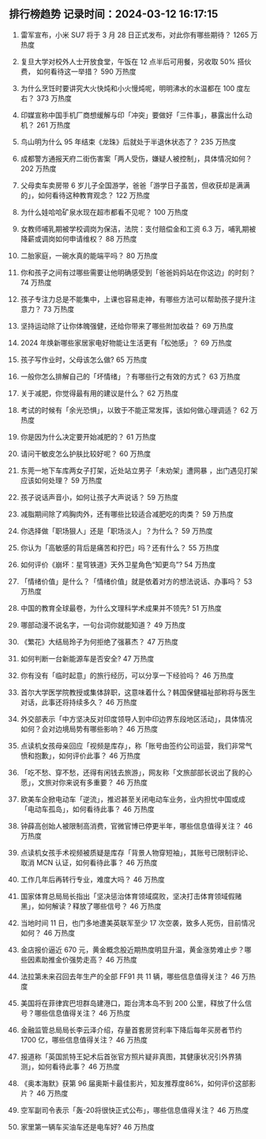 
## 排行榜趋势 记录时间：2024-03-12 16:17:15
  
  1. 雷军宣布，小米 SU7 将于 3 月 28 日正式发布，对此你有哪些期待？ 1265 万热度
    
  2. 复旦大学对校外人士开放食堂，午饭在 12 点半后可用餐，另收取 50% 搭伙费， 如何看待这一举措？ 590 万热度
    
  3. 为什么烹饪时要讲究大火快炖和小火慢炖呢，明明沸水的水温都在 100 度左右？ 373 万热度
    
  4. 印媒宣称中国手机厂商想缓解与印「冲突」要做好「三件事」，暴露出什么动机？ 261 万热度
    
  5. 鸟山明为什么 95 年结束《龙珠》后就处于半退休状态了？ 235 万热度
    
  6. 成都警方通报天府二街伤害案「两人受伤，嫌疑人被控制」，具体情况如何？ 202 万热度
    
  7. 父母卖车卖房带 6 岁儿子全国游学，爸爸「游学日子虽苦，但收获却是满满的」，如何看待这种教育观念？ 122 万热度
    
  8. 为什么娃哈哈矿泉水现在超市都看不见呢？ 100 万热度
    
  9. 女教师哺乳期被学校调岗为保洁，法院：支付赔偿金和工资 6.3 万，哺乳期被降薪或调岗如何申请维权？ 88 万热度
    
  10. 二胎家庭，一碗水真的能端平吗？ 80 万热度
    
  11. 你和孩子之间有过哪些需要让他明确感受到「爸爸妈妈站在你这边」的时刻？ 74 万热度
    
  12. 孩子专注力总是不能集中，上课也容易走神，有哪些方法可以帮助孩子提升注意力？ 73 万热度
    
  13. 坚持运动除了让你体魄强健，还给你带来了哪些附加收益？ 69 万热度
    
  14. 2024 年焕新哪些家居家电好物能让生活更有「松弛感」？ 69 万热度
    
  15. 孩子写作业时，父母该怎么做? 65 万热度
    
  16. 一般你怎么排解自己的「坏情绪」？有哪些行之有效的方式？ 63 万热度
    
  17. 关于减肥，你觉得最有用的建议是什么？ 62 万热度
    
  18. 考试的时候有「余光恐惧」，以致于不能正常发挥，该如何做心理调适？ 62 万热度
    
  19. 你是因为什么决定要开始减肥的？ 61 万热度
    
  20. 请问干敏皮怎么护肤比较好呢？ 60 万热度
    
  21. 东莞一地下车库两女子打架，近处站立男子「未劝架」遭网暴 ，出门遇见打架应该如何处理？ 59 万热度
    
  22. 孩子说话声音小，如何让孩子大声说话？ 59 万热度
    
  23. 减脂期间除了鸡胸肉外，还有哪些比较适合减肥吃的肉类？ 59 万热度
    
  24. 你选择做「职场狠人」还是「职场淡人」？为什么？ 59 万热度
    
  25. 你认为「高敏感的背后是痛苦和拧巴」吗？还有什么？ 55 万热度
    
  26. 如何评价《崩坏：星穹铁道》天外卫星角色“知更鸟”? 54 万热度
    
  27. 「情绪价值」是什么？「情绪价值」就是依着对方的想法说话、办事吗？ 53 万热度
    
  28. 中国的教育全球最卷，为什么文理科学术成果并不领先? 51 万热度
    
  29. 哪部动漫不说名字，一句台词你就能知道？ 49 万热度
    
  30. 《繁花》大结局玲子为何拒绝了强慕杰？ 47 万热度
    
  31. 如何判断一台新能源车是否安全? 47 万热度
    
  32. 你有没有「临时起意」的旅行经历，可以分享一下经验吗？ 46 万热度
    
  33. 首尔大学医学院教授或集体辞职，这意味着什么？韩国保健福祉部称将与医生对话，此事还将持续多久？ 46 万热度
    
  34. 外交部表示「中方坚决反对印度领导人到中印边界东段地区活动」，具体情况如何？会对边境局势有哪些影响？ 46 万热度
    
  35. 点读机女孩母亲回应「视频是库存」，称「账号由签约公司运营，我们非常气愤和抱歉」，如何评价此事？ 46 万热度
    
  36. 「吃不愁、穿不愁，还得有闲钱去旅游」，网友称「文旅部部长说出了我的心愿」，文旅对你来说有多重要？ 46 万热度
    
  37. 欧美车企掀电动车「逆流」，推迟甚至关闭电动车业务，业内担忧中国或成「电动车孤岛」，如何看待此事？ 46 万热度
    
  38. 钟薛高创始人被限制高消费，官微官博已停更半年，哪些信息值得关注？ 46 万热度
    
  39. 点读机女孩手术视频被质疑是库存「背景人物穿短袖」，其账号已限制评论、取消 MCN 认证，如何看待此事？ 46 万热度
    
  40. 工作几年后再转行专业，难度大吗？ 46 万热度
    
  41. 国家体育总局局长指出「坚决惩治体育领域腐败，坚决打击体育领域假赌黑」，如何解读？释放了哪些信号？ 46 万热度
    
  42. 当地时间 11 日，也门多地遭美英联军至少 17 次空袭，致多人死伤，目前情况如何？ 46 万热度
    
  43. 金店报价逼近 670 元，黄金概念股近期热度明显升温，黄金涨势难止步？哪些因素助推金价强势走高？ 46 万热度
    
  44. 法拉第未来召回去年生产的全部 FF91 共 11 辆，哪些信息值得关注？ 46 万热度
    
  45. 美国将在菲律宾巴坦群岛建港口，距台湾本岛不到 200 公里，释放了什么信号？哪些信息值得关注？ 46 万热度
    
  46. 金融监管总局局长李云泽介绍，存量首套房贷利率下降后每年买房者节约 1700 亿，哪些信息值得关注？ 46 万热度
    
  47. 报道称「英国凯特王妃术后首张官方照片疑非真图，其健康状况引外界猜测」，如何看待此事？ 46 万热度
    
  48. 《奥本海默》获第 96 届奥斯卡最佳影片，知友推荐度86%，如何评价这部影片？ 46 万热度
    
  49. 空军副司令表示「轰-20将很快正式公布」，哪些信息值得关注？ 46 万热度
    
  50. 家里第一辆车买油车还是电车好? 46 万热度
    